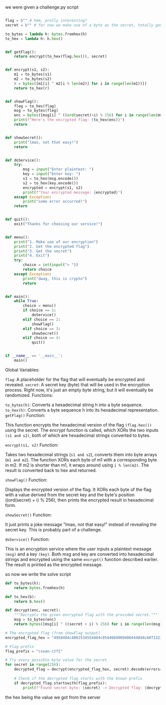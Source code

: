 we were given a challenge.py script

```python

flag = b"" # hmm, prolly interesting?
secret = b"" # for now we make use of a byte as the secret, totally gonna be random in the future

to_bytes = lambda h: bytes.fromhex(h)
to_hex = lambda h: h.hex()


def getFlag():
    return encrypt(to_hex(flag.hex()), secret)


def encrypt(s1, s2):
    m1 = to_bytes(s1)
    m2 = to_bytes(s2)
    r = bytes([m1[i] ^ m2[i % len(m2)] for i in range(len(m1))])
    return to_hex(r) 


def showFlag():
    fleg = to_hex(flag)
    msg = to_bytes(fleg)
    enc = bytes([msg[i] ^ ((ord(secret)+i) % 256) for i in range(len(msg))])
    print(f"Here's the encrypted flag: {to_hex(enc)}")
    return


def showSecret():
    print("lmao, not that easy!")
    return 


def doService():
    try:
        msg = input("Enter plaintext: ")
        key = input("Enter key: ")
        s1 = to_hex(msg.encode())
        s2 = to_hex(key.encode())
        encrypted = encrypt(s1, s2)
        print(f"Your encrypted message: {encrypted}")
    except Exception:
        print("some error occurred!")
    return


def quit():
    exit("Thanks for choosing our service!")


def menu():
    print("1. Make use of our encryption")
    print("2. Get the encrypted flag")
    print("3. Get the secret")
    print("4. Exit")
    try:
        choice = int(input("> "))
        return choice
    except Exception:
        print("dwag, this is crypto")
        return


def main():
    while True:
        choice = menu()
        if choice == 1:
            doService()
        elif choice == 2:
            showFlag()
        elif choice == 3:
            showSecret()
        elif choice == 4:
            quit()


if __name__ == '__main__':
    main()
```

Global Variables:

```flag```: A placeholder for the flag that will eventually be encrypted and revealed.
```secret```: A secret key (byte) that will be used in the encryption process. Right now, it's just an empty byte string, but it will eventually be randomized.
Functions:

```to_bytes(h)```: Converts a hexadecimal string h into a byte sequence.
```to_hex(h)```: Converts a byte sequence h into its hexadecimal representation.
```getFlag()``` Function:

This function encrypts the hexadecimal version of the flag ```(flag.hex())``` using the secret.
The encrypt function is called, which XORs the two inputs ```(s1 and s2)```, both of which are hexadecimal strings converted to bytes.

```encrypt(s1, s2)``` Function:

Takes two hexadecimal strings (```s1 and s2```), converts them into byte arrays (```m1 and m2```).
The function XORs each byte of m1 with a corresponding byte in m2. If m2 is shorter than m1, it wraps around using ```i % len(m2)```.
The result is converted back to hex and returned.

```showFlag()``` Function:

Displays the encrypted version of the flag.
It XORs each byte of the flag with a value derived from the secret key and the byte's position ((ord(secret) + i) % 256), then prints the encrypted result in hexadecimal form.

```showSecret()``` Function:

It just prints a joke message "lmao, not that easy!" instead of revealing the secret key. This is probably part of a challenge.

```doService()``` Function:

This is an encryption service where the user inputs a plaintext message ```(msg)``` and a key ```(key)```.
Both msg and key are converted into hexadecimal strings and encrypted using the same ```encrypt()``` function described earlier.
The result is printed as the encrypted message.


so now we write the solve script

```python
def to_bytes(h):
    return bytes.fromhex(h)

def to_hex(b):
    return b.hex()

def decrypt(enc, secret):
    """Decrypts the given encrypted flag with the provided secret."""
    msg = to_bytes(enc)
    return bytes([msg[i] ^ ((secret + i) % 256) for i in range(len(msg))])

# The encrypted flag (from showFlag output)
encrypted_flag_hex = "4958494c4002534554484c05446840094864440d4c6071321d2074750a3a7a7d"

# Flag prefix
flag_prefix = "csean-ctf{"

# Try every possible byte value for the secret
for secret in range(256):
    decrypted_flag = decrypt(encrypted_flag_hex, secret).decode(errors='ignore')
    
    # Check if the decrypted flag starts with the known prefix
    if decrypted_flag.startswith(flag_prefix):
        print(f"Found secret byte: {secret} -> Decrypted flag: {decrypted_flag}")
```

the hex being the value we got from the server
